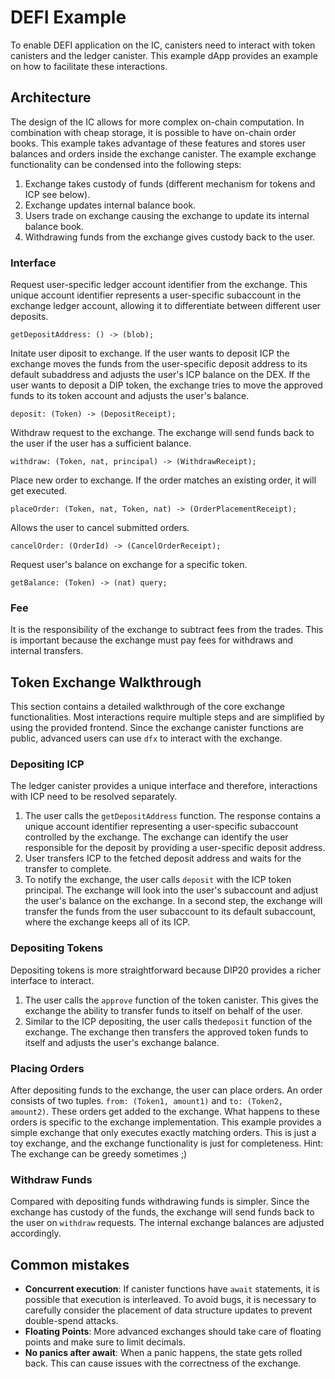 # DEFI Example 

To enable DEFI application on the IC, canisters need to interact with token canisters and the ledger canister. This example dApp provides an example on how to facilitate these interactions.

## Architecture

The design of the IC allows for more complex on-chain computation. In combination with cheap storage, it is possible to have on-chain order books. This example takes advantage of these features and stores user balances and orders inside the exchange canister. The example exchange functionality can be condensed into the following steps:

1. Exchange takes custody of funds (different mechanism for tokens and ICP see below).
2. Exchange updates internal balance book.
3. Users trade on exchange causing the exchange to update its internal balance book.
4. Withdrawing funds from the exchange gives custody back to the user.

### Interface

Request user-specific ledger account identifier from the exchange. This unique account identifier represents a user-specific subaccount in the exchange ledger account, allowing it to differentiate between different user deposits. 
```
getDepositAddress: () -> (blob);
```
Initate user diposit to exchange. If the user wants to deposit ICP the exchange moves the funds from the user-specific deposit address to its default subaddress and adjusts the user's ICP balance on the DEX. If the user wants to deposit a DIP token, the exchange tries to move the approved funds to its token account and adjusts the user's balance.

```
deposit: (Token) -> (DepositReceipt);
```
Withdraw request to the exchange. The exchange will send funds back to the user if the user has a sufficient balance.
```
withdraw: (Token, nat, principal) -> (WithdrawReceipt);
```
Place new order to exchange. If the order matches an existing order, it will get executed. 
```
placeOrder: (Token, nat, Token, nat) -> (OrderPlacementReceipt);
```
Allows the user to cancel submitted orders.
```
cancelOrder: (OrderId) -> (CancelOrderReceipt);
```
Request user's balance on exchange for a specific token.
```
getBalance: (Token) -> (nat) query;
```

### Fee

It is the responsibility of the exchange to subtract fees from the trades. This is important because the exchange must pay fees for withdraws and internal transfers. 

## Token Exchange Walkthrough

This section contains a detailed walkthrough of the core exchange functionalities. Most interactions require multiple steps and are simplified by using the provided frontend. Since the exchange canister functions are public, advanced users can use `dfx` to interact with the exchange. 

### Depositing ICP

The ledger canister provides a unique interface and therefore, interactions with ICP need to be resolved separately. 

1. The user calls the `getDepositAddress` function. The response contains a unique account identifier representing a user-specific subaccount controlled by the exchange. The exchange can identify the user responsible for the deposit by providing a user-specific deposit address.
2. User transfers ICP to the fetched deposit address and waits for the transfer to complete.
3. To notify the exchange, the user calls `deposit` with the ICP token principal. The exchange will look into the user's subaccount and adjust the user's balance on the exchange. In a second step, the exchange will transfer the funds from the user subaccount to its default subaccount, where the exchange keeps all of its ICP.

### Depositing Tokens

Depositing tokens is more straightforward because DIP20 provides a richer interface to interact.

1. The user calls the `approve` function of the token canister. This gives the exchange the ability to transfer funds to itself on behalf of the user.
2. Similar to the ICP depositing, the user calls the`deposit` function of the exchange. The exchange then transfers the approved token funds to itself and adjusts the user's exchange balance. 

### Placing Orders

After depositing funds to the exchange, the user can place orders. An order consists of two tuples. `from: (Token1, amount1)` and `to: (Token2, amount2)`. These orders get added to the exchange. What happens to these orders is specific to the exchange implementation. This example provides a simple exchange that only executes exactly matching orders.  This is just a toy exchange, and the exchange functionality is just for completeness. Hint: The exchange can be greedy sometimes ;) 

### Withdraw Funds

Compared with depositing funds withdrawing funds is simpler. Since the exchange has custody of the funds, the exchange will send funds back to the user on `withdraw` requests. The internal exchange balances are adjusted accordingly. 

## Common mistakes

- **Concurrent execution**: If canister functions have `await` statements, it is possible that execution is interleaved. To avoid bugs, it is necessary to carefully consider the placement of data structure updates to prevent double-spend attacks.
- **Floating Points**: More advanced exchanges should take care of floating points and make sure to limit decimals. 
- **No panics after await**: When a panic happens, the state gets rolled back. This can cause issues with the correctness of the exchange.
  

